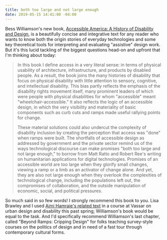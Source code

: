 ```yaml
---
title: both too large and not large enough
date: 2019-05-15 14:41:00 -04:00
---
```


Bess Williamson's new book, [Accessible America: A History of Disability and Design](https://www.amazon.com/Accessible-America-History-Disability-Design-ebook/dp/B07CG2WXTL/ref=sr_1_1?keywords=accessible+america&qid=1557945847&s=gateway&sr=8-1), is a beautifully concise and integrative text for any reader who wants to know both the origin stories of everyday technologies and some key theoretical tools for interpreting and evaluating "assistive" design work. But it's this lucid tackling of the biggest questions head-on and upfront that I'm thinking about today:

>In this book I define access in a very literal sense: in terms of physical usability of architecture, infrastructure, and products by disabled people. As a result, the book joins the many histories of disability that focus on physical disability with little attention to sensory, cognitive, and intellectual disability. This bias partly reflects the emphasis of the disability rights movement itself, many prominent leaders of which were people with physical disabilities for whom "accessible" meant "wheelchair-accessible." It also reflects the logic of an accessible design, in which the very visibility and materiality of basic components such as curb cuts and ramps made useful rallying points for change.
>
>These material solutions could also undercut the complexity of disability inclusion by creating the perception that access was "done" when ramps were built. The shortfalls of accessible design as addressed by government and the private sector remind us of the ways technological discourse can make promises "both too large and not large enough," to borrow from Matt Ratto and Robert Ree's writing on humanitarian applications for digital technologies. Promises of an accessible world are too large when they glorify small changes, viewing a ramp or a limb as an activator of change alone. And yet, they are also not large enough when they overlook the complexities of technological change, including the populations left out, the compromises of collaboration, and the outside manipulation of economic, social, and political pressures.

So much said in so few words! I strongly recommend this book to you. Lisa Brawley and I used [Aimi Hamraie's related text](https://www.amazon.com/Building-Access-Universal-Politics-Disability/dp/1517901634/ref=sr_1_1?keywords=hamraie&qid=1557946621&s=gateway&sr=8-1) in a course at Vassar on urban design and disability this past spring; Williamson's book would be equal to the task. And I'd specifically recommend Williamson's last chapter, called "Beyond Ramps: Cripping Design" for folks teaching survey-style courses on the politics of design and in need of a fast tour through contemporary cultural forms.